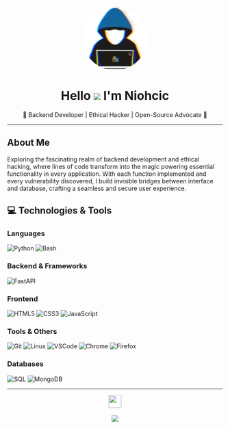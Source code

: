<div align="center">
  <img src="https://github.com/0xAbdulKhalid/0xAbdulKhalid/raw/main/assets/mdImages/about_me.gif" alt="Logo" style="border-radius: 50%;" width="150" height="150">
  <h1 align="center">Hello <img src="https://media.giphy.com/media/hvRJCLFzcasrR4ia7z/giphy.gif" width="35"> I'm Niohcic</h1>
</div>

<p align="center">🚀 Backend Developer | Ethical Hacker | Open-Source Advocate 🚀</p>

---

##  About Me

Exploring the fascinating realm of backend development and ethical hacking, where lines of code transform into the magic powering essential functionality in every application. With each function implemented and every vulnerability discovered, I build invisible bridges between interface and database, crafting a seamless and secure user experience.

## 💻 Technologies & Tools

### Languages
![Python](https://img.shields.io/badge/Python-3670A0?style=flat&logo=python&logoColor=ffdd54)
![Bash](https://img.shields.io/badge/Bash-4EAA25?style=flat&logo=gnu-bash&logoColor=white)

### Backend & Frameworks
![FastAPI](https://img.shields.io/badge/FastAPI-00C7B7?style=flat&logo=fastapi&logoColor=white)

### Frontend
![HTML5](https://img.shields.io/badge/HTML5-E34F26?style=flat&logo=html5&logoColor=white)
![CSS3](https://img.shields.io/badge/CSS3-1572B6?style=flat&logo=css3&logoColor=white)
![JavaScript](https://img.shields.io/badge/JavaScript-F7DF1E?style=flat&logo=javascript&logoColor=black)

### Tools & Others
![Git](https://img.shields.io/badge/Git-F05032?style=flat&logo=git&logoColor=white)
![Linux](https://img.shields.io/badge/Linux-FCC624?style=flat&logo=linux&logoColor=black)
![VSCode](https://img.shields.io/badge/VSCode-007ACC?style=flat&logo=visual-studio-code&logoColor=white)
![Chrome](https://img.shields.io/badge/Chrome-4285F4?style=flat&logo=google-chrome&logoColor=white)
![Firefox](https://img.shields.io/badge/Firefox-FF7139?style=flat&logo=firefox-browser&logoColor=white)

### Databases
![SQL](https://img.shields.io/badge/SQL-4479A1?style=flat&logo=sql&logoColor=white)
![MongoDB](https://img.shields.io/badge/MongoDB-47A248?style=flat&logo=mongodb&logoColor=white)

---
<!---  

## <span style="font-size: larger;">**🌱 My Recent Projects**</span>

Here are some of my recent projects:

- [Project 1](link)
- [Project 2](link)
- [Project 3](link)

<p align="center">
Feel free to check them out!
</p>
-->
<div align="center">
    <img src="https://cultofthepartyparrot.com/parrots/hd/githubparrot.gif" width="30" height="30"/>
</div>

<p align="center">
<img src="https://user-images.githubusercontent.com/73097560/115834477-dbab4500-a447-11eb-908a-139a6edaec5c.gif">             
<br>
